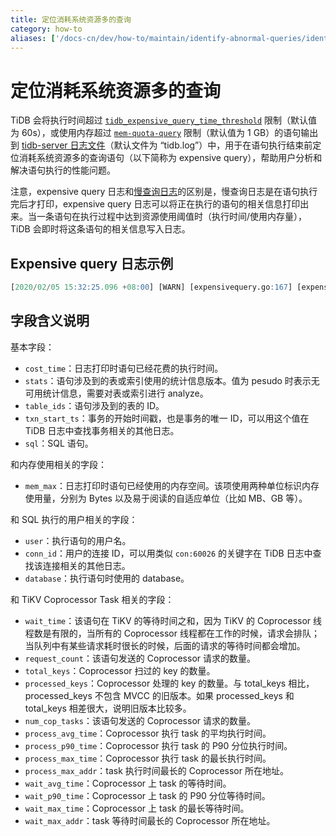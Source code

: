 ```yaml
---
title: 定位消耗系统资源多的查询
category: how-to
aliases: ['/docs-cn/dev/how-to/maintain/identify-abnormal-queries/identify-expensive-queries/','/docs-cn/how-to/maintain/identify-abnormal-queries/identify-aborted-queries/']
---
```


# 定位消耗系统资源多的查询

TiDB 会将执行时间超过 [`tidb_expensive_query_time_threshold`](/tidb-specific-system-variables.md#tidb_expensive_query_time_threshold) 限制（默认值为 60s），或使用内存超过 [`mem-quota-query`](/tidb-configuration-file.md#mem-quota-query) 限制（默认值为 1 GB）的语句输出到 [tidb-server 日志文件](/tidb-configuration-file.md#logfile)（默认文件为 “tidb.log”）中，用于在语句执行结束前定位消耗系统资源多的查询语句（以下简称为 expensive query），帮助用户分析和解决语句执行的性能问题。

注意，expensive query 日志和[慢查询日志](/identify-slow-queries.md)的区别是，慢查询日志是在语句执行完后才打印，expensive query 日志可以将正在执行的语句的相关信息打印出来。当一条语句在执行过程中达到资源使用阈值时（执行时间/使用内存量），TiDB 会即时将这条语句的相关信息写入日志。

## Expensive query 日志示例

```sql
[2020/02/05 15:32:25.096 +08:00] [WARN] [expensivequery.go:167] [expensive_query] [cost_time=60.008338935s] [wait_time=0s] [request_count=1] [total_keys=70] [process_keys=65] [num_cop_tasks=1] [process_avg_time=0s] [process_p90_time=0s] [process_max_time=0s] [process_max_addr=10.0.1.9:20160] [wait_avg_time=0.002s] [wait_p90_time=0.002s] [wait_max_time=0.002s] [wait_max_addr=10.0.1.9:20160] [stats=t:pseudo] [conn_id=60026] [user=root] [database=test] [table_ids="[122]"] [txn_start_ts=414420273735139329] [mem_max="1035 Bytes (1.0107421875 KB)"] [sql="insert into t select sleep(1) from t"]
```

## 字段含义说明

基本字段：

* `cost_time`：日志打印时语句已经花费的执行时间。
* `stats`：语句涉及到的表或索引使用的统计信息版本。值为 pesudo 时表示无可用统计信息，需要对表或索引进行 analyze。
* `table_ids`：语句涉及到的表的 ID。
* `txn_start_ts`：事务的开始时间戳，也是事务的唯一 ID，可以用这个值在 TiDB 日志中查找事务相关的其他日志。
* `sql`：SQL 语句。

和内存使用相关的字段：

* `mem_max`：日志打印时语句已经使用的内存空间。该项使用两种单位标识内存使用量，分别为 Bytes 以及易于阅读的自适应单位（比如 MB、GB 等）。

和 SQL 执行的用户相关的字段：

* `user`：执行语句的用户名。
* `conn_id`：用户的连接 ID，可以用类似 `con:60026` 的关键字在 TiDB 日志中查找该连接相关的其他日志。
* `database`：执行语句时使用的 database。

和 TiKV Coprocessor Task 相关的字段：

* `wait_time`：该语句在 TiKV 的等待时间之和，因为 TiKV 的 Coprocessor 线程数是有限的，当所有的 Coprocessor 线程都在工作的时候，请求会排队；当队列中有某些请求耗时很长的时候，后面的请求的等待时间都会增加。
* `request_count`：该语句发送的 Coprocessor 请求的数量。
* `total_keys`：Coprocessor 扫过的 key 的数量。
* `processed_keys`：Coprocessor 处理的 key 的数量。与 total_keys 相比，processed_keys 不包含 MVCC 的旧版本。如果 processed_keys 和 total_keys 相差很大，说明旧版本比较多。
* `num_cop_tasks`：该语句发送的 Coprocessor 请求的数量。
* `process_avg_time`：Coprocessor 执行 task 的平均执行时间。
* `process_p90_time`：Coprocessor 执行 task 的 P90 分位执行时间。
* `process_max_time`：Coprocessor 执行 task 的最长执行时间。
* `process_max_addr`：task 执行时间最长的 Coprocessor 所在地址。
* `wait_avg_time`：Coprocessor 上 task 的等待时间。
* `wait_p90_time`：Coprocessor 上 task 的 P90 分位等待时间。
* `wait_max_time`：Coprocessor 上 task 的最长等待时间。
* `wait_max_addr`：task 等待时间最长的 Coprocessor 所在地址。
